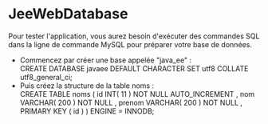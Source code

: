 # JeeWebDatabase
Pour tester l'application, vous aurez  besoin d'exécuter des commandes SQL dans la ligne de commande MySQL pour préparer votre base de données.
<ul>
<li>Commencez par créer une base appelée "java_ee" :</li>

<a>
CREATE DATABASE javaee DEFAULT CHARACTER SET utf8 COLLATE utf8_general_ci;
</a>

<li>Puis créez la structure de la table noms :</li>

<a>
CREATE TABLE  noms (
 id INT( 11 ) NOT NULL AUTO_INCREMENT ,
 nom VARCHAR( 200 ) NOT NULL ,
 prenom VARCHAR( 200 ) NOT NULL ,
 PRIMARY KEY ( id )
) ENGINE = INNODB;
</a>
</ul>
